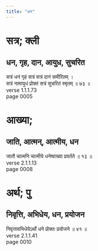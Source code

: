 ```yaml
---
title: "धन"
---
```


# सत्र; क्ली
## धन, गृह, दान, आयुध, सुचरित
सत्रं धनं गृहं सत्रं सत्रं दानं समीरितम् ।<br />सत्रं नामायुधं प्रोक्तं सत्रं सुचरितं स्मृतम् ॥ ७३ ॥<br />verse 1.1.1.73<br />page 0005

# आख्या; 
## जाति, आत्मन्, आत्मीय, धन
जातौ चात्मनि चात्मीये धनेष्वाख्या प्रवर्तते ॥ १३ ॥<br />verse 2.1.1.13<br />page 0008

# अर्थ; पु
## निवृत्ति, अभिधेय, धन, प्रयोजन
निवृत्तावभिधेयेऽर्थो धने प्रोक्तः प्रयोजने ॥ ४१ ॥<br />verse 2.1.1.41<br />page 0010

